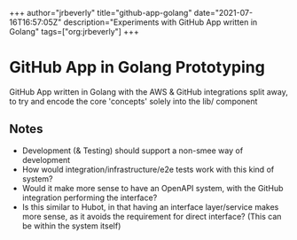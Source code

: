 +++
author="jrbeverly"
title="github-app-golang"
date="2021-07-16T16:57:05Z"
description="Experiments with GitHub App written in Golang"
tags=["org:jrbeverly"]
+++

# GitHub App in Golang Prototyping

GitHub App written in Golang with the AWS & GitHub integrations split away, to try and encode the core 'concepts' solely into the lib/ component

## Notes

- Development (& Testing) should support a non-smee way of development
- How would integration/infrastructure/e2e tests work with this kind of system?
- Would it make more sense to have an OpenAPI system, with the GitHub integration performing the interface?
- Is this similar to Hubot, in that having an interface layer/service makes more sense, as it avoids the requirement for direct interface? (This can be within the system itself)
